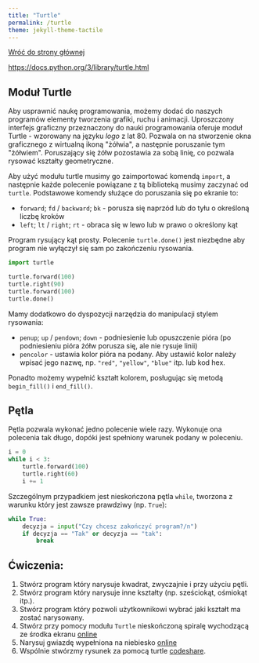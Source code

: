 ```yaml
---
title: "Turtle"
permalink: /turtle
theme: jekyll-theme-tactile
---
```


[Wróć do strony głównej](index.md)

<https://docs.python.org/3/library/turtle.html>

## Moduł Turtle
Aby usprawnić naukę programowania, możemy dodać do naszych programów elementy tworzenia grafiki, ruchu i animacji. Uproszczony interfejs graficzny przeznaczony do nauki programowania oferuje moduł Turtle - wzorowany na języku *logo* z lat 80.
Pozwala on na stworzenie okna graficznego z wirtualną ikoną "żółwia", a następnie poruszanie tym "żółwiem". Poruszający się żółw pozostawia za sobą linię, co pozwala rysować kształty geometryczne.

Aby użyć modułu turtle musimy go zaimportować komendą `import`, a następnie każde polecenie powiązane z tą biblioteką musimy zaczynać od `turtle`.
Podstawowe komendy służące do poruszania się po ekranie to:
- `forward`; `fd` / `backward`; `bk` - porusza się naprzód lub do tyłu o określoną liczbę kroków
- `left`; `lt` / `right`; `rt` - obraca się w lewo lub w prawo o określony kąt

Program rysujący kąt prosty. Polecenie `turtle.done()` jest niezbędne aby program nie wyłączył się sam po zakończeniu rysowania.

```python
import turtle

turtle.forward(100)
turtle.right(90)
turtle.forward(100)
turtle.done()
```

Mamy dodatkowo do dyspozycji narzędzia do manipulacji stylem rysowania:
- `penup`; `up` / `pendown`; `down` - podniesienie lub opuszczenie pióra (po podniesieniu pióra żółw porusza się, ale nie rysuje linii)
- `pencolor` - ustawia kolor pióra na podany. Aby ustawić kolor należy wpisać jego nazwę, np. `"red"`, `"yellow"`, `"blue"` itp. lub kod hex.

Ponadto możemy wypełnić kształt kolorem, posługując się metodą `begin_fill()` i `end_fill()`.

## Pętla
Pętla pozwala wykonać jedno polecenie wiele razy. Wykonuje ona polecenia tak długo, dopóki jest spełniony warunek podany w poleceniu.

```python
i = 0
while i < 3:
    turtle.forward(100)
    turtle.right(60)
    i += 1
```

Szczególnym przypadkiem jest nieskończona pętla `while`, tworzona z warunku który jest zawsze prawdziwy (np. `True`):

```python
while True:
    decyzja = input("Czy chcesz zakończyć program?/n")
    if decyzja == "Tak" or decyzja == "tak":
        break
```

## Ćwiczenia:
1. Stwórz program który narysuje kwadrat, zwyczajnie i przy użyciu pętli.
2. Stwórz program który narysuje inne kształty (np. sześciokąt, ośmiokąt itp.).
3. Stwórz program który pozwoli użytkownikowi wybrać jaki kształt ma zostać narysowany.
4. Stwórz przy pomocy modułu `Turtle` nieskończoną spiralę wychodzącą ze środka ekranu [online](https://parsons.problemsolving.io/puzzle/0bee1e5988cb419faf5b971df0098bc9)
5. Narysuj gwiazdę wypełniona na niebiesko [online](https://parsons.problemsolving.io/puzzle/efa14f6e0c7f4bbca450b1ec2cb631b9)
6. Wspólnie stwórzmy rysunek za pomocą turtle [codeshare](https://codeshare.io).

